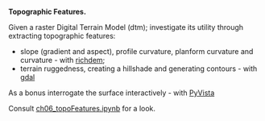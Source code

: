 **Topographic Features.**

Given a raster Digital Terrain Model (dtm); investigate its utility through extracting topographic features:
- slope (gradient and aspect), profile curvature, planform curvature and curvature - with [richdem](https://richdem.readthedocs.io/en/latest/index.html);
- terrain ruggedness, creating a hillshade and generating contours - with [gdal](https://gdal.org/index.html)

As a bonus interrogate the surface interactively - with [PyVista](https://docs.pyvista.org/)

Consult [ch06_topoFeatures.ipynb](https://github.com/AdrianKriger/terrain101/blob/main/ch06/ch06_topoFeatures.ipynb) for a look.
